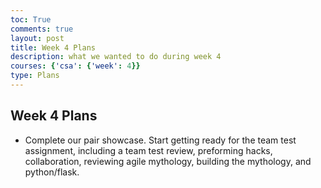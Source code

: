 ```yaml
---
toc: True
comments: true
layout: post
title: Week 4 Plans
description: what we wanted to do during week 4
courses: {'csa': {'week': 4}}
type: Plans
---
```


## Week 4 Plans
- Complete our pair showcase. Start getting ready for the team test assignment, including a team test review, preforming hacks, collaboration, reviewing agile mythology, building the mythology, and python/flask. 